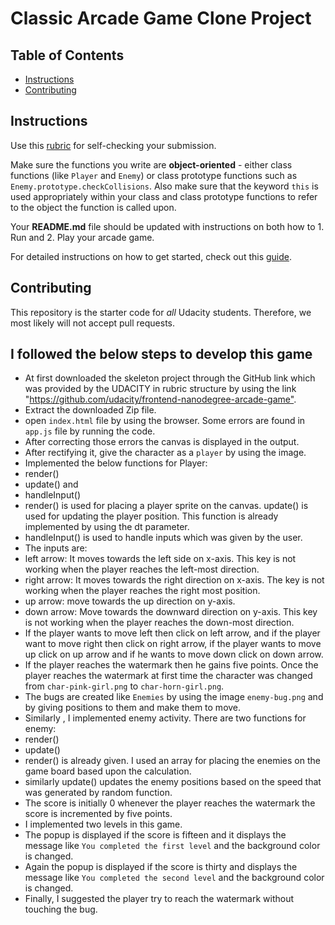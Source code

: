 # Classic Arcade Game Clone Project

## Table of Contents

-   [Instructions](#instructions)
-   [Contributing](#contributing)

## Instructions

Use this [rubric](https://review.udacity.com/#!/rubrics/15/view) for self-checking your submission.

Make sure the functions you write are **object-oriented** - either class functions (like `Player` and `Enemy`) or class prototype functions such as `Enemy.prototype.checkCollisions`. Also make sure that the keyword `this` is used appropriately within your class and class prototype functions to refer to the object the function is called upon.

Your **README.md** file should be updated with instructions on both how to 1. Run and 2. Play your arcade game.

For detailed instructions on how to get started, check out this [guide](https://docs.google.com/document/d/1v01aScPjSWCCWQLIpFqvg3-vXLH2e8_SZQKC8jNO0Dc/pub?embedded=true).

## Contributing

This repository is the starter code for _all_ Udacity students. Therefore, we most likely will not accept pull requests.

## I followed the below steps to develop this game

-   At first downloaded the skeleton project through the GitHub link which was provided by the UDACITY in rubric structure by using the link "<https://github.com/udacity/frontend-nanodegree-arcade-game">.
-   Extract the downloaded Zip file.
- open `index.html` file by using the browser. Some errors are found in `app.js` file by running the code.
-   After correcting those errors the canvas is displayed in the output.
-   After rectifying it, give the character as a `player` by using the image.
-   Implemented the below functions for Player:
-   render()
-   update() and
-   handleInput()
-   render() is used for placing a player sprite on the canvas. update() is used for updating the player position. This function is already implemented by using the dt parameter.
-   handleInput() is used to handle inputs which was given by the user.
-   The inputs are:
-   left arrow: It moves towards the left side on x-axis. This key is not working when the player reaches the left-most direction.
-   right arrow: It moves towards  the right direction on x-axis. The key is not working when the player reaches the right most position.
-   up arrow: move towards the up direction on y-axis.
-   down arrow: Move towards the downward direction on y-axis. This key is not working when the player reaches the down-most direction.
-   If the player wants to move left then click on left arrow, and if the player want to   move right then click on right arrow, if the player wants to move up click on up arrow
    and if he wants to move down click on down arrow.
-   If the player reaches the watermark then he gains five points.
     Once the player reaches the watermark at first time the character was changed from
     `char-pink-girl.png` to `char-horn-girl.png`.
-   The bugs are created like `Enemies` by using the image  `enemy-bug.png` and  by giving positions to  them and make them  to move.
-   Similarly , I implemented enemy activity. There are two functions for enemy:
-   render()
-   update()
-   render() is already given. I used an array for placing the enemies on the game board based upon the calculation.
-   similarly update() updates the enemy positions based on the speed that was generated by random function.
-   The score is initially 0 whenever the player reaches the watermark the score is incremented by five points.
-   I implemented two levels in this game.
-   The popup is displayed if the score is fifteen and it displays the message like `You completed the first level` and the background color is changed.
-   Again the popup is displayed if the score is thirty and displays the message like `You completed the second level` and the background color is changed.
-   Finally, I suggested the player try to reach the watermark without touching the bug.
